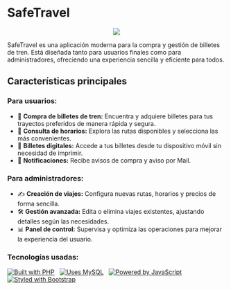 # SafeTravel
<p align="center">
  <img src="(https://github.com/user-attachments/assets/ba838a1f-9b76-4554-8473-a02799eb7489"/>
</p>
SafeTravel es una aplicación moderna para la compra y gestión de billetes de tren. Está diseñada tanto para usuarios finales como para administradores, ofreciendo una experiencia sencilla y eficiente para todos.

## Características principales

### Para usuarios:
- 🛒 **Compra de billetes de tren:** Encuentra y adquiere billetes para tus trayectos preferidos de manera rápida y segura.
- 📅 **Consulta de horarios:** Explora las rutas disponibles y selecciona las más convenientes.
- 🎫 **Billetes digitales:** Accede a tus billetes desde tu dispositivo móvil sin necesidad de imprimir.
- 🔔 **Notificaciones:** Recibe avisos de compra y aviso por Mail.

### Para administradores:
- ✍️ **Creación de viajes:** Configura nuevas rutas, horarios y precios de forma sencilla.
- 🛠️ **Gestión avanzada:** Edita o elimina viajes existentes, ajustando detalles según las necesidades.
- 📊 **Panel de control:** Supervisa y optimiza las operaciones para mejorar la experiencia del usuario.

### Tecnologías usadas:

[![Built with PHP](https://forthebadge.com/images/badges/made-with-php.svg)](https://www.php.net/) &nbsp;
[![Uses MySQL](https://forthebadge.com/images/badges/uses-git.svg)](https://www.mysql.com/) &nbsp;
[![Powered by JavaScript](https://forthebadge.com/images/badges/made-with-javascript.svg)](https://developer.mozilla.org/en-US/docs/Web/JavaScript) &nbsp;
[![Styled with Bootstrap](https://forthebadge.com/images/badges/uses-css.svg)](https://getbootstrap.com/) &nbsp;
